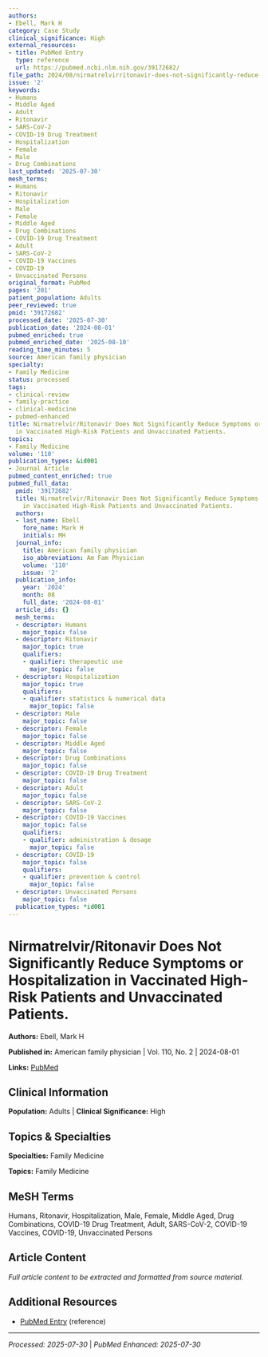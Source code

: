 ```yaml
---
authors:
- Ebell, Mark H
category: Case Study
clinical_significance: High
external_resources:
- title: PubMed Entry
  type: reference
  url: https://pubmed.ncbi.nlm.nih.gov/39172682/
file_path: 2024/08/nirmatrelvirritonavir-does-not-significantly-reduce-symptoms.md
issue: '2'
keywords:
- Humans
- Middle Aged
- Adult
- Ritonavir
- SARS-CoV-2
- COVID-19 Drug Treatment
- Hospitalization
- Female
- Male
- Drug Combinations
last_updated: '2025-07-30'
mesh_terms:
- Humans
- Ritonavir
- Hospitalization
- Male
- Female
- Middle Aged
- Drug Combinations
- COVID-19 Drug Treatment
- Adult
- SARS-CoV-2
- COVID-19 Vaccines
- COVID-19
- Unvaccinated Persons
original_format: PubMed
pages: '201'
patient_population: Adults
peer_reviewed: true
pmid: '39172682'
processed_date: '2025-07-30'
publication_date: '2024-08-01'
pubmed_enriched: true
pubmed_enriched_date: '2025-08-10'
reading_time_minutes: 5
source: American family physician
specialty:
- Family Medicine
status: processed
tags:
- clinical-review
- family-practice
- clinical-medicine
- pubmed-enhanced
title: Nirmatrelvir/Ritonavir Does Not Significantly Reduce Symptoms or Hospitalization
  in Vaccinated High-Risk Patients and Unvaccinated Patients.
topics:
- Family Medicine
volume: '110'
publication_types: &id001
- Journal Article
pubmed_content_enriched: true
pubmed_full_data:
  pmid: '39172682'
  title: Nirmatrelvir/Ritonavir Does Not Significantly Reduce Symptoms or Hospitalization
    in Vaccinated High-Risk Patients and Unvaccinated Patients.
  authors:
  - last_name: Ebell
    fore_name: Mark H
    initials: MH
  journal_info:
    title: American family physician
    iso_abbreviation: Am Fam Physician
    volume: '110'
    issue: '2'
  publication_info:
    year: '2024'
    month: 08
    full_date: '2024-08-01'
  article_ids: {}
  mesh_terms:
  - descriptor: Humans
    major_topic: false
  - descriptor: Ritonavir
    major_topic: true
    qualifiers:
    - qualifier: therapeutic use
      major_topic: false
  - descriptor: Hospitalization
    major_topic: true
    qualifiers:
    - qualifier: statistics & numerical data
      major_topic: false
  - descriptor: Male
    major_topic: false
  - descriptor: Female
    major_topic: false
  - descriptor: Middle Aged
    major_topic: false
  - descriptor: Drug Combinations
    major_topic: false
  - descriptor: COVID-19 Drug Treatment
    major_topic: false
  - descriptor: Adult
    major_topic: false
  - descriptor: SARS-CoV-2
    major_topic: false
  - descriptor: COVID-19 Vaccines
    major_topic: false
    qualifiers:
    - qualifier: administration & dosage
      major_topic: false
  - descriptor: COVID-19
    major_topic: false
    qualifiers:
    - qualifier: prevention & control
      major_topic: false
  - descriptor: Unvaccinated Persons
    major_topic: false
  publication_types: *id001
---
```


# Nirmatrelvir/Ritonavir Does Not Significantly Reduce Symptoms or Hospitalization in Vaccinated High-Risk Patients and Unvaccinated Patients.

**Authors:** Ebell, Mark H

**Published in:** American family physician | Vol. 110, No. 2 | 2024-08-01

**Links:** [PubMed](https://pubmed.ncbi.nlm.nih.gov/39172682/)

## Clinical Information

**Population:** Adults | **Clinical Significance:** High

## Topics & Specialties

**Specialties:** Family Medicine

**Topics:** Family Medicine

## MeSH Terms

Humans, Ritonavir, Hospitalization, Male, Female, Middle Aged, Drug Combinations, COVID-19 Drug Treatment, Adult, SARS-CoV-2, COVID-19 Vaccines, COVID-19, Unvaccinated Persons

## Article Content

*Full article content to be extracted and formatted from source material.*

## Additional Resources

- [PubMed Entry](https://pubmed.ncbi.nlm.nih.gov/39172682/) (reference)

---

*Processed: 2025-07-30* | *PubMed Enhanced: 2025-07-30*
